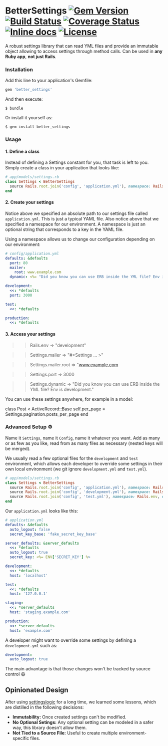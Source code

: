BetterSettings [![Gem Version](https://img.shields.io/gem/v/better_settings.svg?colorB=e9573f)](https://rubygems.org/gems/better_settings) [![Build Status](https://travis-ci.org/ElMassimo/better_settings.svg)](https://travis-ci.org/ElMassimo/better_settings) [![Coverage Status](https://coveralls.io/repos/github/ElMassimo/better_settings/badge.svg?branch=master)](https://coveralls.io/github/ElMassimo/better_settings?branch=master) [![Inline docs](http://inch-ci.org/github/ElMassimo/better_settings.svg)](http://inch-ci.org/github/ElMassimo/better_settings) [![License](https://img.shields.io/badge/license-MIT-blue.svg)](https://github.com/ElMassimo/better_settings/blob/master/LICENSE.txt)
=======================================

A robust settings library that can read YML files and provide an immutable object allowing to access settings through method calls. Can be used in __any Ruby app__, __not just Rails__.

### Installation

Add this line to your application's Gemfile:

```ruby
gem 'better_settings'
```

And then execute:

    $ bundle

Or install it yourself as:

    $ gem install better_settings

### Usage

#### 1. Define a class

Instead of defining a Settings constant for you, that task is left to you. Simply create a class in your application
that looks like:

```ruby
# app/models/settings.rb
class Settings < BetterSettings
  source Rails.root.join('config', 'application.yml'), namespace: Rails.env
end
```

#### 2. Create your settings

Notice above we specified an absolute path to our settings file called `application.yml`. This is just a typical YAML file.
Also notice above that we specified a namespace for our environment. A namespace is just an optional string that corresponds to a key in the YAML file.

Using a namespace allows us to change our configuration depending on our environment:

```yaml
# config/application.yml
defaults: &defaults
  port: 80
  mailer:
    root: www.example.com
  dynamic: <%= "Did you know you can use ERB inside the YML file? Env is #{ Rails.env }." %>

development:
  <<: *defaults
  port: 3000

test:
  <<: *defaults

production:
  <<: *defaults
```

#### 3. Access your settings

  >> Rails.env
  => "development"

  >> Settings.mailer
  => "#<Settings ... >"

  >> Settings.mailer.root
  => "www.example.com

  >> Settings.port
  => 3000

  >> Settings.dynamic
  => "Did you know you can use ERB inside the YML file? Env is development."

You can use these settings anywhere, for example in a model:

  class Post < ActiveRecord::Base
    self.per_page = Settings.pagination.posts_per_page
  end

### Advanced Setup ⚙
Name it `Settings`, name it `Config`, name it whatever you want. Add as many or as few as you like, read from as many files as necessary (nested keys will be merged).

We usually read a few optional files for the `development` and `test` environment, which allows each developer to override some settings in their own local environment (we git ignore `development.yml` and `test.yml`).

```ruby
# app/models/settings.rb
class Settings < BetterSettings
  source Rails.root.join('config', 'application.yml'), namespace: Rails.env
  source Rails.root.join('config', 'development.yml'), namespace: Rails.env, optional: true if Rails.env.development?
  source Rails.root.join('config', 'test.yml'), namespace: Rails.env, optional: true if Rails.env.test?
end
```
Our `application.yml` looks like this:
```yaml
# application.yml
defaults: &defaults
  auto_logout: false
  secret_key_base: 'fake_secret_key_base'

server_defaults: &server_defaults
  <<: *defaults
  auto_logout: true
  secret_key: <%= ENV['SECRET_KEY'] %>

development:
  <<: *defaults
  host: 'localhost'

test:
  <<: *defaults
  host: '127.0.0.1'

staging:
  <<: *server_defaults
  host: 'staging.example.com'

production:
  <<: *server_defaults
  host: 'example.com'
```
A developer might want to override some settings by defining a `development.yml` such as:
```yaml
development:
  auto_logout: true
````
The main advantage is that those changes won't be tracked by source control :smiley:

## Opinionated Design
After using [settingslogic](https://github.com/settingslogic/settingslogic) for a long time, we learned some lessons, which are distilled in the following decisions:
- __Immutability:__ Once created settings can't be modified.
- __No Optional Setings:__ Any optional setting can be modeled in a safer way, this library doesn't allow them.
- __Not Tied to a Source File:__ Useful to create multiple environment-specific files.

